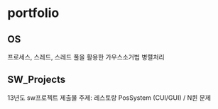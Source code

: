 # portfolio

## OS
프로세스, 스레드, 스레드 풀을 활용한 가우스소거법 병렬처리

## SW_Projects
13년도 sw프로젝트 제출물
주제: 레스토랑 PosSystem (CUI/GUI) / N퀸 문제
